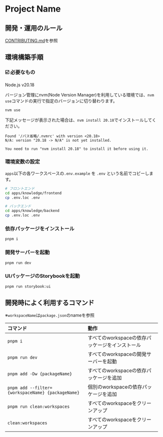 # Project Name

## 開発・運用のルール

[CONTRIBUTING.md](./CONTRIBUTING.md)を参照

## 環境構築手順

### ☑️ 必要なもの

Node.js v20.18

バージョン管理にnvm(Node Version Manager)を利用している環境では、`nvm use`コマンドの実行で指定のバージョンに切り替わります。

```sh
nvm use
```

下記メッセージが表示された場合は、`nvm install 20.18`でインストールしてください。

```
Found '/パス省略/.nvmrc' with version <20.18>
N/A: version "20.18 -> N/A" is not yet installed.

You need to run "nvm install 20.18" to install it before using it.
```

### 環境変数の設定

`apps`以下の各ワークスペースの`.env.example` を `.env` という名前でコピーします。

```sh
# フロントエンド
cd apps/knowledge/frontend
cp .env.loc .env

# バックエンド
cd apps/knowledge/backend
cp .env.loc .env
```

### 依存パッケージをインストール

```sh
pnpm i
```

### 開発サーバーを起動

```sh
pnpm run dev
```

### UIパッケージのStorybookを起動

```sh
pnpm run storybook:ui
```

## 開発時によく利用するコマンド

※`workspaceName`は`package.json`のnameを参照

| コマンド                                          | 動作                                            |
| :------------------------------------------------ | :---------------------------------------------- |
| `pnpm i`                                          | すべてのworkspaceの依存パッケージをインストール |
| `pnpm run dev`                                    | すべてのworkspaceの開発サーバーを起動           |
| `pnpm add -Dw {packageName}`                      | すべてのworkspaceの依存パッケージを追加         |
| `pnpm add --filter={workspaceName} {packageName}` | 個別のworkspaceの依存パッケージを追加           |
| `pnpm run clean:workspaces`                       | すべてのworkspaceをクリーンアップ               |
| `clean:workspaces`                                | すべてのworkspaceをクリーンアップ               |
